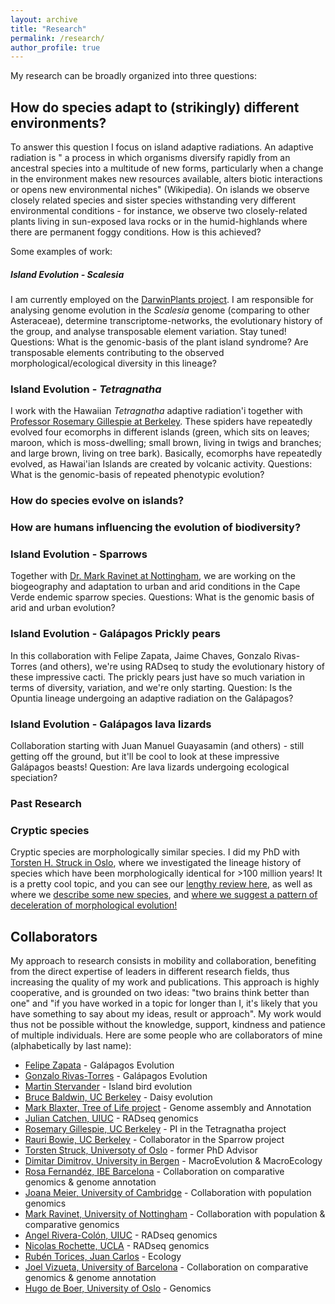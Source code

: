 ```yaml
---
layout: archive
title: "Research"
permalink: /research/
author_profile: true
---
```


My research can be broadly organized into three questions:
## How do species adapt to (strikingly) different environments?
To answer this question I focus on island adaptive radiations. An adaptive radiation is " a process in which organisms diversify rapidly from an ancestral species into a multitude of new forms, particularly when a change in the environment makes new resources available, alters biotic interactions or opens new environmental niches" (Wikipedia). On islands we observe closely related species and sister species withstanding very different environmental conditions - for instance, we observe two closely-related plants living in sun-exposed lava rocks or in the humid-highlands where there are permanent foggy conditions. How is this achieved?

Some examples of work:
##### Island Evolution - *Scalesia* #####
I am currently employed on the [DarwinPlants project](http://darwin-plants.com/). I am responsible for analysing genome evolution in the *Scalesia* genome (comparing to other Asteraceae), determine transcriptome-networks, the evolutionary history of the group, and analyse transposable element variation. Stay tuned!
Questions: What is the genomic-basis of the plant island syndrome? Are transposable elements contributing to the observed morphological/ecological diversity in this lineage?

### Island Evolution - *Tetragnatha* ### 
I work with the Hawaiian *Tetragnatha* adaptive radiation'i together with [Professor Rosemary Gillespie at Berkeley](https://nature.berkeley.edu/evolab/). These spiders have repeatedly evolved four ecomorphs in different islands (green, which sits on leaves; maroon, which is moss-dwelling; small brown, living in twigs and branches; and large brown, living on tree bark). Basically, ecomorphs have repeatedly evolved, as Hawai'ian Islands are created by volcanic activity.
Questions: What is the genomic-basis of repeated phenotypic evolution?

### How do species evolve on islands?
### How are humans influencing the evolution of biodiversity?


### Island Evolution - Sparrows ###
Together with [Dr. Mark Ravinet at Nottingham](https://www.nottingham.ac.uk/research/groups/cells-organisms-and-molecular-genetics/people/mark.ravinet), we are working on the biogeography and adaptation to urban and arid conditions in the Cape Verde endemic sparrow species.
Questions: What is the genomic basis of arid and urban evolution?

### Island Evolution - Galápagos Prickly pears ###
In this collaboration with Felipe Zapata, Jaime Chaves, Gonzalo Rivas-Torres (and others), we're using RADseq to study the evolutionary history of these impressive cacti. The prickly pears just have so much variation in terms of diversity, variation, and we're only starting.
Question: Is the Opuntia lineage undergoing an adaptive radiation on the Galápagos?

### Island Evolution - Galápagos lava lizards ###
Collaboration starting with Juan Manuel Guayasamin (and others) - still getting off the ground, but it'll be cool to look at these impressive Galápagos beasts!
Question: Are lava lizards undergoing ecological speciation?

### Past Research ###
### Cryptic species ###
Cryptic species are morphologically similar species. I did my PhD with [Torsten H. Struck in Oslo](https://www.nhm.uio.no/english/about/organization/research-collections/people/torsths/), where we investigated the lineage history of species which have been morphologically identical for >100 million years! It is a pretty cool topic, and you can see our [lengthy review here](https://www.sciencedirect.com/science/article/abs/pii/S0169534717302902), as well as where we [describe some new species](https://www.sciencedirect.com/science/article/pii/S1055790319303975), and [where we suggest a pattern of deceleration of morphological evolution!](https://onlinelibrary.wiley.com/doi/full/10.1111/evo.13884)


Collaborators
----
My approach to research consists in mobility and collaboration, benefiting from the direct expertise of leaders in different research fields, thus increasing the quality of my work and publications. This approach is highly cooperative, and is grounded on two ideas: "two brains think better than one" and "if you have worked in a topic for longer than I, it's likely that you have something to say about my ideas, result or approach". My work would thus not be possible without the knowledge, support, kindness and patience of multiple individuals.
Here are some people who are collaborators of mine (alphabetically by last name):
  * [Felipe Zapata](https://www.zapatalab.org/) - Galápagos Evolution
  * [Gonzalo Rivas-Torres](https://ecologyecuador.com/) - Galápagos Evolution
  * [Martin Stervander](https://www.stervander.com/) - Island bird evolution
  * [Bruce Baldwin, UC Berkeley](https://ib.berkeley.edu/people/faculty/baldwinb) - Daisy evolution
  * [Mark Blaxter, Tree of Life project](https://www.sanger.ac.uk/person/blaxter-mark/) - Genome assembly and Annotation
  * [Julian Catchen, UIUC](http://catchenlab.life.illinois.edu/)  - RADseq genomics
  * [Rosemary Gillespie, UC Berkeley](https://nature.berkeley.edu/evolab/) - PI in the Tetragnatha project
  * [Rauri Bowie, UC Berkeley](https://bowie.berkeley.edu/people/rauri-bowie/) - Collaborator in the Sparrow project
  * [Torsten Struck, Universoty of Oslo](https://scholar.google.pt/citations?hl=en&user=NossYmoAAAAJ) - former PhD Advisor
  * [Dimitar Dimitrov, University in Bergen](https://www.uib.no/en/persons/Dimitar.Dimitrov) - MacroEvolution & MacroEcology
  * [Rosa Fernandéz, IBE Barcelona](https://rmfernandezgarcia0.wixsite.com/metazomics) - Collaboration on comparative genomics & genome annotation
  * [Joana Meier, University of Cambridge](https://joanameier.ch/) - Collaboration with population genomics
  * [Mark Ravinet, University of Nottingham](https://www.nottingham.ac.uk/research/groups/cells-organisms-and-molecular-genetics/people/mark.ravinet) - Collaboration with population & comparative genomics
  * [Angel Rivera-Colón, UIUC](http://catchenlab.life.illinois.edu/) - RADseq genomics
  * [Nicolas Rochette, UCLA](https://scholar.google.com/citations?user=DFqQtXgAAAAJ&hl=en) - RADseq genomics
  * [Rubén Torices, Juan Carlos](https://rubentorices.wordpress.com/) - Ecology
  * [Joel Vizueta, University of Barcelona](https://scholar.google.com/citations?user=CTBqqSsAAAAJ&hl=en) - Collaboration on comparative genomics & genome annotation
  * [Hugo de Boer, University of Oslo](https://www.nhm.uio.no/english/about/organization/research-collections/people/hugode/) - Genomics

